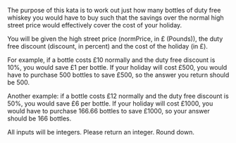 The purpose of this kata is to work out just how many bottles of duty free whiskey you would have to buy such that the savings over the normal high street price would effectively cover the cost of your holiday.

You will be given the high street price (normPrice, in £ (Pounds)), the duty free discount (discount, in percent) and the cost of the holiday (in £).

For example, if a bottle costs £10 normally and the duty free discount is 10%, you would save £1 per bottle. If your holiday will cost £500, you would have to purchase 500 bottles to save £500, so the answer you return should be 500.

Another example: if a bottle costs £12 normally and the duty free discount is 50%, you would save £6 per bottle. If your holiday will cost £1000, you would have to purchase 166.66 bottles to save £1000, so your answer should be 166 bottles.

All inputs will be integers. Please return an integer. Round down.
